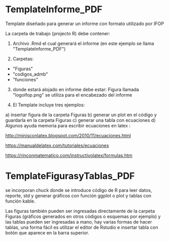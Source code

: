 # TemplateInforme_PDF
Template diseñado para generar un informe con formato utilizado por IFOP

La carpeta de trabajo (projecto R) debe contener:

1. Archivo .Rmd el cual generará el informe (en este ejemplo se llama "TemplateInforme_PDF")

2. Carpetas:
- "Figuras"
- "codigos_admb"
- "funciones"

3. donde estará alojado en informe debe estar:
Figura llamada "logoifop.png" se utiliza para el encabezado del informe


4. El Template incluye tres ejemplos:

a) insertar figura de la carpeta Figuras
b) generar un plot en el código y guardarla en la carpeta Figuras
c) generar una tabla con ecuaciones
d) Algunos ayuda memoria para escribir ecuaciones en latex :

http://minisconlatex.blogspot.com/2010/11/ecuaciones.html

https://manualdelatex.com/tutoriales/ecuaciones

https://rinconmatematico.com/instructivolatex/formulas.htm

# TemplateFigurasyTablas_PDF

se incorporan chuck donde se introduce código de R para leer datos, reporte, std y generar gráficos con función ggplot o plot y tablas con función kable.

Las figuras también pueden ser ingresadas directamente de la carpeta Figuras (gráficos generados en otros códigos o esquemas por ejemplo) y las tablas pueden ser ingresadas a mano, hay varias formas de hacer tablas, una forma fácil es utilizar el editor de Rstudio e insertar tabla con botón que aparece en la barra superior.



